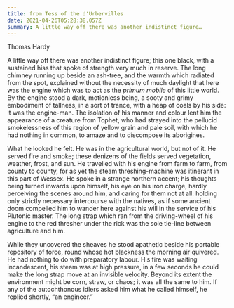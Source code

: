 ```yaml
---
title: from Tess of the d'Urbervilles
date: 2021-04-26T05:28:38.057Z
summary: A little way off there was another indistinct figure…
---
```


Thomas Hardy

A little way off there was another indistinct figure; this one black,
with a sustained hiss that spoke of strength very much in reserve. The
long chimney running up beside an ash-tree, and the warmth which
radiated from the spot, explained without the necessity of much
daylight that here was the engine which was to act as the _primum
mobile_ of this little world. By the engine stood a dark, motionless
being, a sooty and grimy embodiment of tallness, in a sort of trance,
with a heap of coals by his side: it was the engine-man. The isolation
of his manner and colour lent him the appearance of a creature from
Tophet, who had strayed into the pellucid smokelessness of this region
of yellow grain and pale soil, with which he had nothing in common, to
amaze and to discompose its aborigines.

What he looked he felt. He was in the agricultural world, but not of
it. He served fire and smoke; these denizens of the fields served
vegetation, weather, frost, and sun. He travelled with his engine from
farm to farm, from county to county, for as yet the steam
threshing-machine was itinerant in this part of Wessex. He spoke in a
strange northern accent; his thoughts being turned inwards upon
himself, his eye on his iron charge, hardly perceiving the scenes
around him, and caring for them not at all: holding only strictly
necessary intercourse with the natives, as if some ancient doom
compelled him to wander here against his will in the service of his
Plutonic master. The long strap which ran from the driving-wheel of his
engine to the red thresher under the rick was the sole tie-line between
agriculture and him.

While they uncovered the sheaves he stood apathetic beside his portable
repository of force, round whose hot blackness the morning air
quivered. He had nothing to do with preparatory labour. His fire was
waiting incandescent, his steam was at high pressure, in a few seconds
he could make the long strap move at an invisible velocity. Beyond its
extent the environment might be corn, straw, or chaos; it was all the
same to him. If any of the autochthonous idlers asked him what he
called himself, he replied shortly, “an engineer.”


